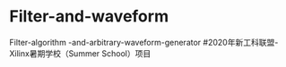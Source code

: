 # Filter-and-waveform
Filter-algorithm -and-arbitrary-waveform-generator
#2020年新工科联盟-Xilinx暑期学校（Summer School）项目
